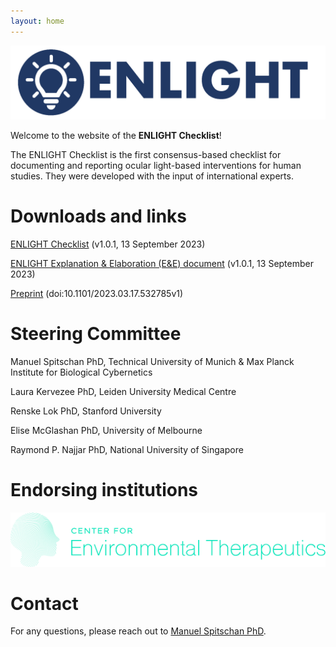 ```yaml
---
layout: home
---
```


![ENLIGHT Logo](logo.png)

Welcome to the website of the **ENLIGHT Checklist**!

The ENLIGHT Checklist is the first consensus-based checklist for documenting and reporting ocular light-based interventions for human studies. They were developed with the input of international experts.



Downloads and links
===================

[ENLIGHT Checklist](https://github.com/ENLIGHT-Project/ENLIGHT-Checklist/blob/00be2c6c04c41262c770c477e94ff611bcb59063/1.0.1/ENLIGHT_Checklist_Release_1.0.1_20230913.pdf) (v1.0.1, 13 September 2023)

[ENLIGHT Explanation & Elaboration (E&E) document](https://github.com/ENLIGHT-Project/ENLIGHT-Checklist/blob/00be2c6c04c41262c770c477e94ff611bcb59063/1.0.1/ENLIGHT_E%26E_Release_1.0.1_20230913.pdf) (v1.0.1, 13 September 2023)

[Preprint](https://www.biorxiv.org/content/10.1101/2023.03.17.532785v1) (doi:10.1101/2023.03.17.532785v1)


Steering Committee
==================

Manuel Spitschan PhD, Technical University of Munich & Max Planck Institute for Biological Cybernetics

Laura Kervezee PhD, Leiden University Medical Centre

Renske Lok PhD, Stanford University

Elise McGlashan PhD, University of Melbourne

Raymond P. Najjar PhD, National University of Singapore


Endorsing institutions
======================

[![CET Logo](logo_cet.png)](https://cet.org/)



Contact
=======

For any questions, please reach out to [Manuel Spitschan PhD](mailto:manuel.spitschan@tum.de).